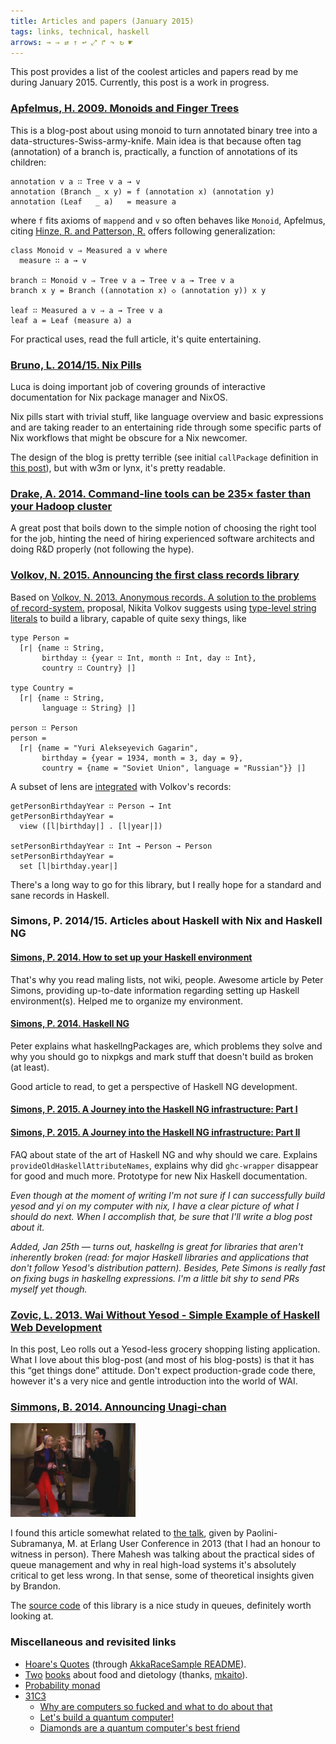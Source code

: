 ```yaml
---
title: Articles and papers (January 2015)
tags: links, technical, haskell
arrows: → ⇒ ⇄ ↑ ↩ ⤢ ↱ ↷ ↻ ☛
---
```


This post provides a list of the coolest articles and papers read by me during January 2015.
Currently, this post is a work in progress.

### [Apfelmus, H. 2009. Monoids and Finger Trees](http://apfelmus.nfshost.com/articles/monoid-fingertree.html)

This is a blog-post about using monoid to turn annotated binary tree into a data-structures-Swiss-army-knife.
Main idea is that because often tag (annotation) of a branch is, practically, a function of annotations of
its children:

```
annotation v a ∷ Tree v a → v
annotation (Branch _ x y) = f (annotation x) (annotation y)
annotation (Leaf   _ a)   = measure a
```

where ``f`` fits axioms of ``mappend`` and ``v`` so often behaves like ``Monoid``, Apfelmus, citing [Hinze, R. and Patterson, R.](http://staff.city.ac.uk/~ross/papers/FingerTree.pdf)
offers following generalization:

```
class Monoid v ⇒ Measured a v where
  measure ∷ a → v

branch ∷ Monoid v ⇒ Tree v a → Tree v a → Tree v a
branch x y = Branch ((annotation x) ◇ (annotation y)) x y

leaf ∷ Measured a v ⇒ a → Tree v a
leaf a = Leaf (measure a) a
```

For practical uses, read the full article, it's quite entertaining.

### [Bruno, L. 2014/15. Nix Pills](http://lethalman.blogspot.com/2014/07/nix-pill-1-why-you-should-give-it-try.html)

Luca is doing important job of covering grounds of interactive documentation for Nix
package manager and NixOS.

Nix pills start with trivial stuff, like language overview and basic expressions and are taking reader
to an entertaining ride through some specific parts of Nix workflows that might be obscure for a Nix
newcomer.

The design of the blog is pretty terrible 
(see initial ``callPackage`` definition in 
[this post](http://lethalman.blogspot.com/2014/09/nix-pill-13-callpackage-design-pattern.html)), 
but with w3m or lynx, it's pretty readable.

### [Drake, A. 2014. Command-line tools can be 235× faster than your Hadoop cluster](http://aadrake.com/command-line-tools-can-be-235x-faster-than-your-hadoop-cluster.html)

A great post that boils down to the simple notion of choosing the right tool for the job, hinting the need
of hiring experienced software architects and doing R&D properly (not following the hype).

### [Volkov, N. 2015. Announcing the first class records library](http://nikita-volkov.github.io/record/)

Based on [Volkov, N. 2013. Anonymous records. A solution to the problems of record-system.](https://gist.github.com/nikita-volkov/6977841) proposal, Nikita Volkov suggests using [type-level string literals](https://downloads.haskell.org/~ghc/7.8.3/docs/html/users_guide/type-level-literals.html) to build a library, capable of quite sexy things, like

```
type Person = 
  [r| {name ∷ String, 
       birthday ∷ {year ∷ Int, month ∷ Int, day ∷ Int},
       country ∷ Country} |]

type Country =
  [r| {name ∷ String, 
       language ∷ String} |]

person ∷ Person
person =
  [r| {name = "Yuri Alekseyevich Gagarin", 
       birthday = {year = 1934, month = 3, day = 9},
       country = {name = "Soviet Union", language = "Russian"}} |]
```

A subset of lens are [integrated](https://github.com/nikita-volkov/record/blob/master/library/Record/Lens.hs) with Volkov's records:

```
getPersonBirthdayYear ∷ Person → Int
getPersonBirthdayYear =
  view ([l|birthday|] . [l|year|])

setPersonBirthdayYear ∷ Int → Person → Person
setPersonBirthdayYear =
  set [l|birthday.year|]
```

There's a long way to go for this library, but I really hope for a standard and sane records in Haskell.

### Simons, P. 2014/15. Articles about Haskell with Nix and Haskell NG

#### [Simons, P. 2014. How to set up your Haskell environment](http://permalink.gmane.org/gmane.linux.distributions.nixos/15161)

That's why you read maling lists, not wiki, people. Awesome article by Peter Simons, providing up-to-date information regarding
setting up Haskell environment(s). Helped me to organize my environment. 

#### [Simons, P. 2014. Haskell NG](http://permalink.gmane.org/gmane.linux.distributions.nixos/15113)

Peter explains what haskellngPackages are, which problems they solve and why you should go to nixpkgs and mark
stuff that doesn't build as broken (at least).

Good article to read, to get a perspective of Haskell NG development.

#### [Simons, P. 2015. A Journey into the Haskell NG infrastructure: Part I](http://lists.science.uu.nl/pipermail/nix-dev/2015-January/015591.html)
#### [Simons, P. 2015. A Journey into the Haskell NG infrastructure: Part II](http://lists.science.uu.nl/pipermail/nix-dev/2015-January/015608.html)

FAQ about state of the art of Haskell NG and why should we care. Explains ``provideOldHaskellAttributeNames``, explains why did ``ghc-wrapper`` disappear for good
and much more. Prototype for new Nix Haskell documentation.

*Even though at the moment of writing I'm not sure if I
can successfully build yesod and yi on my computer with nix, I have a clear picture of what I should do next.
When I accomplish that, be sure that I'll write a blog post about it.*

*Added, Jan 25th —
turns out, haskellng is great for libraries that aren't inherently broken (read: for major Haskell libraries and applications that don't follow Yesod's distribution
pattern). Besides, Pete Simons is really fast on fixing bugs in haskellng expressions. I'm a little bit shy to send PRs myself yet though.*

### [Zovic, L. 2013. Wai Without Yesod - Simple Example of Haskell Web Development](http://langnostic.blogspot.de/2013/02/wai-without-yesod-simple-example-of_10.html)

In this post, Leo rolls out a Yesod-less grocery shopping listing application. What I love about this blog-post (and most of his blog-posts) is that
it has this “get things done” attitude. Don't expect production-grade code there, however it's a very nice and gentle introduction into the world of WAI.

### [Simmons, B. 2014. Announcing Unagi-chan](http://brandon.si/code/announcing-unagi-chan/)

<img src="../../images/unagi.png" style="max-width: 200px;" alt="Unagi (Friends)" />

I found this article somewhat related to [the talk](http://vimeo.com/69885785), given by Paolini-Subramanya, M.
at Erlang User Conference in 2013 (that I had an honour to witness in person).
There Mahesh was talking about the practical sides of queue management and why
in real high-load systems it's absolutely critical to get less wrong. In that
sense, some of theoretical insights given by Brandon.

The [source code](https://github.com/jberryman/unagi-chan) of this library is a nice study in queues, definitely worth
looking at.

### Miscellaneous and revisited links

 - [Hoare's Quotes](http://en.wikiquote.org/wiki/C._A._R._Hoare#The_Emperor.27s_Old_Clothes)
   (through [AkkaRaceSample README](https://github.com/sumerman/AkkaRaceSample)).
 - [Two](http://amzn.com/1400033462)
   [books](http://amzn.com/0307474259) about food and dietology (thanks, [mkaito](http://mkaito.com)).
 - [Probability monad](https://slawekk.wordpress.com/2009/05/31/probability-monad/)
 - [31C3](http://media.ccc.de/browse/congress/2014/)
    + [Why are computers so fucked and what to do about that](http://media.ccc.de/browse/congress/2014/31c3_-_6574_-_en_-_saal_1_-_201412301245_-_why_are_computers_so_and_what_can_we_do_about_it_-_peter_sewell.html)
    + [Let's build a quantum computer!](http://media.ccc.de/browse/congress/2014/31c3_-_6261_-_en_-_saal_2_-_201412291245_-_let_s_build_a_quantum_computer_-_andreas_dewes.html)
    + [Diamonds are a quantum computer's best friend](http://media.ccc.de/browse/congress/2014/31c3_-_6157_-_en_-_saal_6_-_201412301245_-_diamonds_are_a_quantum_computer_s_best_friend_-_nicolas_wohrl.html)
